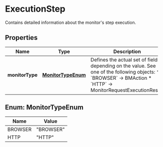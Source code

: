 

# ExecutionStep

Contains detailed information about the monitor's step execution.

## Properties

| Name | Type | Description | Notes |
|------------ | ------------- | ------------- | -------------|
|**monitorType** | [**MonitorTypeEnum**](#MonitorTypeEnum) | Defines the actual set of fields depending on the value. See one of the following objects:   * &#x60;BROWSER&#x60; -&gt; BMAction  * &#x60;HTTP&#x60; -&gt; MonitorRequestExecutionResult   |  |



## Enum: MonitorTypeEnum

| Name | Value |
|---- | -----|
| BROWSER | &quot;BROWSER&quot; |
| HTTP | &quot;HTTP&quot; |



